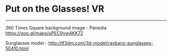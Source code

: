 # Put on the Glasses! VR

---

360 Times Square background image - Panedia https://goo.gl/maps/uPEC9vw4KK72

Sunglasses model - http://tf3dm.com/3d-model/raybanz-sunglasses-50410.html

